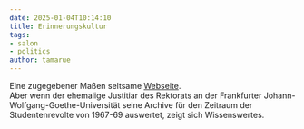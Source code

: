 ```yaml
---
date: 2025-01-04T10:14:10
title: Erinnerungskultur
tags: 
- salon 
- politics
author: tamarue
---
```


Eine zugegebener Maßen seltsame [Webseite](https://studentenbewegung-frankfurt.de).  
Aber wenn der ehemalige Justitiar des Rektorats an der Frankfurter Johann-Wolfgang-Goethe-Universität seine Archive für den Zeitraum der Studentenrevolte von 1967-69 auswertet, zeigt sich Wissenswertes. 